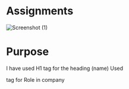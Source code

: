# Assignments
![Screenshot (1)](https://github.com/TecHAyusH6476/FS-13-Geekster/assets/59195198/d4fa2cf5-542d-4ede-a6cc-806d298e1b2f)
# Purpose
I have used H1 tag for the heading (name)
Used <p> tag for Role in company

